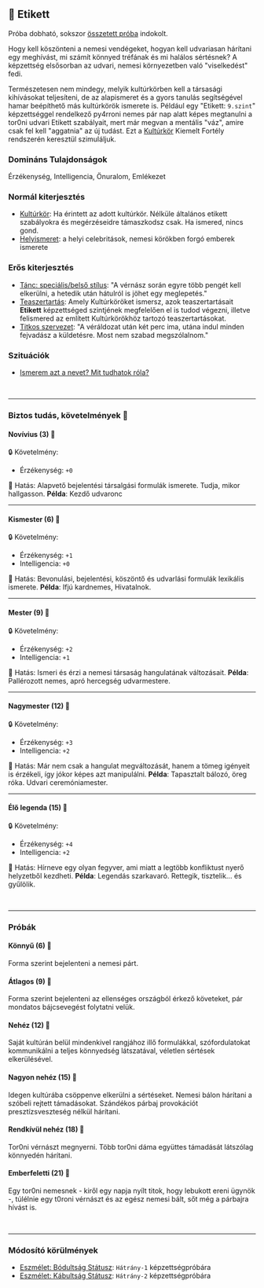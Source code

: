 ## 🔵 Etikett

Próba dobható, sokszor [összetett próba](../030_06_01_kepzettsegproba.md#összetett-képzettségpróba-másodlagos-próbadobások) indokolt.

Hogy kell köszönteni a nemesi vendégeket, hogyan kell udvariasan hárítani egy meghívást, mi számít könnyed tréfának és mi halálos sértésnek? A képzettség elsősorban az udvari, nemesi környezetben való "viselkedést" fedi.

Természetesen nem mindegy, melyik kultúrkörben kell a társasági kihívásokat teljesíteni, de az alapismeret és a gyors tanulás segítségével hamar beépíthető más kultúrkörök ismerete is. Például egy "Etikett: `9.szint`" képzettséggel rendelkező py4rroni nemes pár nap alatt képes megtanulni a tor0ni udvari Etikett szabályait, mert már megvan a mentális "váz", amire csak fel kell "aggatnia" az új tudást. Ezt a [Kultúrkör](../fortelyok.kiemelt/kulturkor.md) Kiemelt Fortély rendszerén keresztül szimuláljuk.

### Domináns Tulajdonságok

Érzékenység, Intelligencia, Önuralom, Emlékezet

### Normál kiterjesztés

- [Kultúrkör](../fortelyok.kiemelt/kulturkor.md): Ha érintett az adott kultúrkör. Nélküle általános etikett szabályokra és megérzéseidre támaszkodsz csak. Ha ismered, nincs gond.
- [Helyismeret](../fortelyok.kiemelt/helyismeret.md): a helyi celebritások, nemesi körökben forgó emberek ismerete

### Erős kiterjesztés

- [Tánc: speciális/belső stílus](../fortelyok.szabad/tanc_belso_stilus.md): "A vérnász során egyre több pengét kell elkerülni, a hetedik után hátulról is jöhet egy meglepetés."
- [Teaszertartás](../fortelyok.szabad/teaszertartas.md): Amely Kultúrköröket ismersz, azok teaszertartásait **Etikett** képzettséged szintjének megfelelően el is tudod végezni, illetve felismered az említett Kultúrkörökhöz tartozó teaszertartásokat.
- [Titkos szervezet](../fortelyok.szabad/titkos_szervezet.md):  "A véráldozat után két perc ima, utána indul minden fejvadász a küldetésre. Most nem szabad megszólalnom."

### Szituációk

- [Ismerem azt a nevet? Mit tudhatok róla?](../szituaciok/ismerem_mit_tudhatok_rola.md)

<br />

---
### Biztos tudás, követelmények 📖

#### Novívius (3) 📖

🔒 Követelmény:
- Érzékenység: `+0`

🌟 Hatás: Alapvető bejelentési társalgási formulák ismerete. Tudja, mikor hallgasson. **Példa**: Kezdő udvaronc

---
#### Kismester (6) 📖

🔒 Követelmény:
- Érzékenység: `+1`
- Intelligencia: `+0`

🌟 Hatás: Bevonulási, bejelentési, köszöntő és udvarlási formulák lexikális ismerete. **Példa**: Ifjú kardnemes, Hivatalnok.

---
#### Mester (9) 📖

🔒 Követelmény:
- Érzékenység: `+2`
- Intelligencia: `+1`

🌟 Hatás: Ismeri és érzi a nemesi társaság hangulatának változásait. **Példa**: Pallérozott nemes, apró hercegség udvarmestere.

---
#### Nagymester (12) 📖

🔒 Követelmény:
- Érzékenység: `+3`
- Intelligencia: `+2`

🌟 Hatás: Már nem csak a hangulat megváltozását, hanem a tömeg igényeit is érzékeli, így  jókor képes azt manipulálni. **Példa**: Tapasztalt bálozó, öreg róka. Udvari ceremóniamester.

---
#### Élő legenda (15) 📖

🔒 Követelmény:
- Érzékenység: `+4`
- Intelligencia: `+2`

🌟 Hatás: Hírneve egy olyan fegyver, ami miatt a legtöbb konfliktust nyerő helyzetből kezdheti.  **Példa**: Legendás szarkavaró. Rettegik, tisztelik... és gyűlölik.

<br />

---
### Próbák

#### Könnyű (6) 🎲 

Forma szerint bejelenteni a nemesi párt.

#### Átlagos (9) 🎲 

Forma szerint bejelenteni az ellenséges országból érkező követeket, pár mondatos bájcsevegést folytatni velük.

#### Nehéz (12) 🎲 

Saját kultúrán belül mindenkivel rangjához illő formulákkal, szófordulatokat kommunikálni a teljes könnyedség látszatával, véletlen sértések elkerülésével.

#### Nagyon nehéz (15) 🎲 

Idegen kultúrába csöppenve elkerülni a sértéseket. Nemesi bálon hárítani a szóbeli rejtett  támadásokat. Szándékos párbaj provokációt presztízsveszteség nélkül hárítani.

#### Rendkívül nehéz (18) 🎲 

Tor0ni vérnászt megnyerni. Több tor0ni dáma együttes támadását látszólag könnyedén hárítani.

#### Emberfeletti (21) 🎲 

Egy tor0ni nemesnek - kiről egy napja nyílt titok, hogy lebukott ereni ügynök -, túlélnie egy t0roni vérnászt és az egész nemesi bált, sőt még a párbajra hívást is.

<br />

---
### Módosító körülmények

- [Eszmélet: Bódultság Státusz](../082_statuszok.md#%EF%B8%8F-eszm%C3%A9let-1-b%C3%B3dults%C3%A1g): `Hátrány-1` képzettségpróbára
- [Eszmélet: Kábultság Státusz](../082_statuszok.md#%EF%B8%8F-eszm%C3%A9let-2-k%C3%A1bults%C3%A1g): `Hátrány-2` képzettségpróbára 
